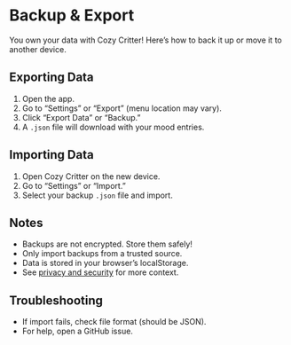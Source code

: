 # Backup & Export

You own your data with Cozy Critter! Here’s how to back it up or move it to another device.

## Exporting Data

1. Open the app.
2. Go to “Settings” or “Export” (menu location may vary).
3. Click “Export Data” or “Backup.”
4. A `.json` file will download with your mood entries.

## Importing Data

1. Open Cozy Critter on the new device.
2. Go to “Settings” or “Import.”
3. Select your backup `.json` file and import.

## Notes

- Backups are not encrypted. Store them safely!
- Only import backups from a trusted source.
- Data is stored in your browser’s localStorage.
- See [privacy and security](./privacy-security.md) for more context.

## Troubleshooting

- If import fails, check file format (should be JSON).
- For help, open a GitHub issue.